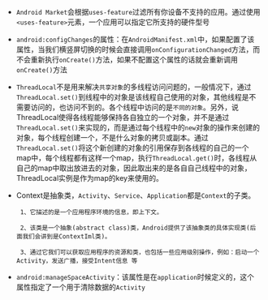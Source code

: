 * `Android Market`会根据`uses-feature`过滤所有你设备不支持的应用。通过使用`<uses-feature>`元素，一个应用可以指定它所支持的硬件型号


* `android:configChanges`的属性：在`AndroidManifest.xml`中，如果配置了该属性，当我们横竖屏切换的时候会直接调用`onConfigurationChanged`方法，而不会重新执行`onCreate()`方法，如果不配置这个属性的话就会重新调用`onCreate()`方法


* `ThreadLocal`不是用来解决`共享对象`的多线程访问问题的，一般情况下，通过`ThreadLocal.set()`到线程中的对象是该线程自己使用的对象，其他线程是不需要访问的，也访问不到的。各个线程中访问的是`不同的对象`。另外，说ThreadLocal使得各线程能够保持各自独立的一个对象，并不是通过`ThreadLocal.set()`来实现的，而是通过每个线程中的`new`对象的操作来创建的对象，每个线程创建一个，不是什么对象的拷贝或副本。通过`ThreadLocal.set()`将这个新创建的对象的引用保存到各线程的自己的一个map中，每个线程都有这样一个map，执行`ThreadLocal.get()`时，各线程从自己的map中取出放进去的对象，因此取出来的是各自自己线程中的对象，ThreadLocal实例是作为map的key来使用的。


*  Context是抽象类，`Activity`、`Service`、`Application`都是`Context`的子类。

		1、它描述的是一个应用程序环境的信息，即上下文。

		2、该类是一个抽象(abstract class)类，Android提供了该抽象类的具体实现类(后面我们会讲到是ContextIml类)。

		3、通过它我们可以获取应用程序的资源和类，也包括一些应用级别操作，例如：启动一个Activity，发送广播，接受Intent信息 等

*  `android:manageSpaceActivity`：该属性是在`application`时候定义的，这个属性指定了一个用于清除数据的`Activity`